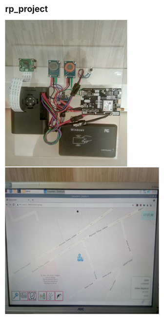 # rp_project

<img src="rp_project.jpg" width="400" height="480" />
<img src="rp_project_2.jpg" width="640" height="480" />
